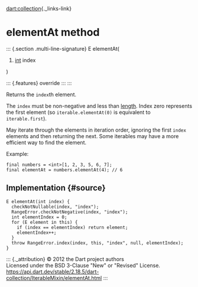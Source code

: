 [dart:collection](../../dart-collection/dart-collection-library){._links-link}

elementAt method
================

::: {.section .multi-line-signature}
E elementAt(

1.  [int](../../dart-core/int-class) index

)

::: {.features}
override
:::
:::

Returns the `index`th element.

The `index` must be non-negative and less than [length](length). Index
zero represents the first element (so `iterable.elementAt(0)` is
equivalent to `iterable.first`).

May iterate through the elements in iteration order, ignoring the first
`index` elements and then returning the next. Some iterables may have a
more efficient way to find the element.

Example:

``` {.language-dart data-language="dart"}
final numbers = <int>[1, 2, 3, 5, 6, 7];
final elementAt = numbers.elementAt(4); // 6
```

Implementation {#source}
--------------

``` {.language-dart data-language="dart"}
E elementAt(int index) {
  checkNotNullable(index, "index");
  RangeError.checkNotNegative(index, "index");
  int elementIndex = 0;
  for (E element in this) {
    if (index == elementIndex) return element;
    elementIndex++;
  }
  throw RangeError.index(index, this, "index", null, elementIndex);
}
```

::: {._attribution}
© 2012 the Dart project authors\
Licensed under the BSD 3-Clause \"New\" or \"Revised\" License.\
<https://api.dart.dev/stable/2.18.5/dart-collection/IterableMixin/elementAt.html>
:::
